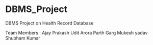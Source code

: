 # DBMS_Project
DBMS Project on Health Record Database

Team Members :
Ajay Prakash
Udit Arora
Parth Garg
Mukesh yadav
Shubham Kumar
